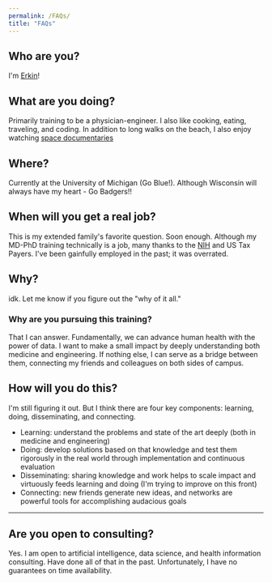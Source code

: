 ```yaml
---
permalink: /FAQs/
title: "FAQs"
---
```


## Who are you?
I'm [Erkin]({{site.baseurl}/about/)!

## What are you doing?
Primarily training to be a physician-engineer. I also like cooking, eating, traveling, and coding. In addition to long walks on the beach, I also enjoy watching [space documentaries](https://en.wikipedia.org/wiki/Moon_Machines)

## Where?
Currently at the University of Michigan (Go Blue!). Although Wisconsin will always have my heart - Go Badgers!!

## When will you get a real job?
This is my extended family's favorite question. Soon enough. Although my MD-PhD training technically is a job, many thanks to the [NIH](https://nigms.nih.gov/training/instpredoc/Pages/PredocOverview-MSTP.aspx) and US Tax Payers. I've been gainfully employed in the past; it was overrated.

## Why?
idk. Let me know if you figure out the "why of it all."

### Why are you pursuing this training?
That I can answer. Fundamentally, we can advance human health with the power of data. I want to make a small impact by deeply understanding both medicine and engineering. If nothing else, I can serve as a bridge between them, connecting my friends and colleagues on both sides of campus.

## How will you do this?
I'm still figuring it out. But I think there are four key components: learning, doing, disseminating, and connecting. 
- Learning: understand the problems and state of the art deeply (both in medicine and engineering)
- Doing: develop solutions based on that knowledge and test them rigorously in the real world through implementation and continuous evaluation
- Disseminating: sharing knowledge and work helps to scale impact and virtuously feeds learning and doing (I'm trying to improve on this front)
- Connecting: new friends generate new ideas, and networks are powerful tools for accomplishing audacious goals

---

## Are you open to consulting?
Yes. I am open to artificial intelligence, data science, and health information consulting. Have done all of that in the past. Unfortunately, I have no guarantees on time availability.
